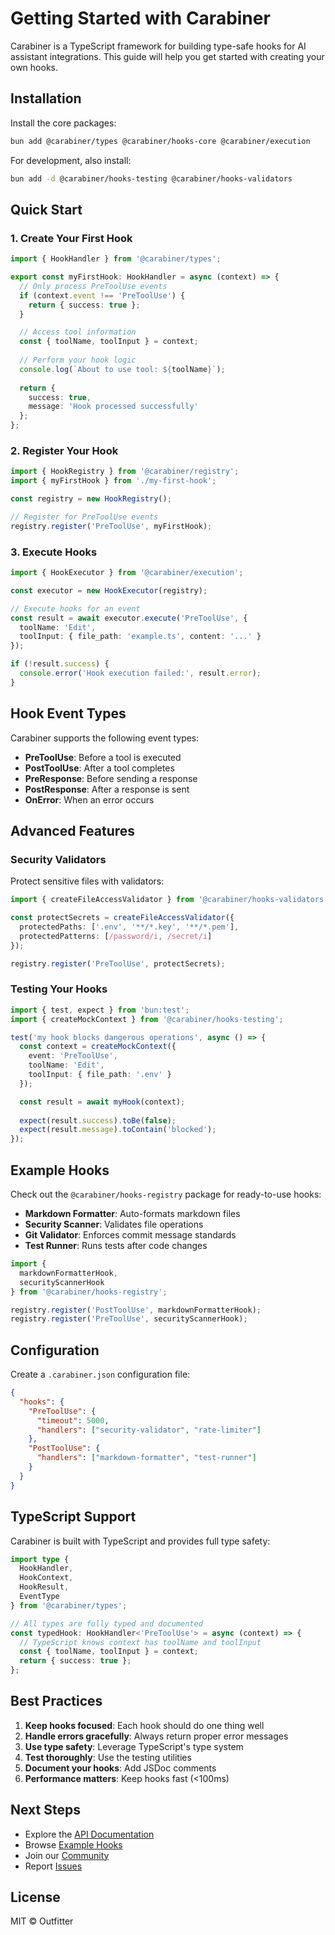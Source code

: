 # Getting Started with Carabiner

Carabiner is a TypeScript framework for building type-safe hooks for AI assistant integrations. This guide will help you get started with creating your own hooks.

## Installation

Install the core packages:

```bash
bun add @carabiner/types @carabiner/hooks-core @carabiner/execution
```

For development, also install:

```bash
bun add -d @carabiner/hooks-testing @carabiner/hooks-validators
```

## Quick Start

### 1. Create Your First Hook

```typescript
import { HookHandler } from '@carabiner/types';

export const myFirstHook: HookHandler = async (context) => {
  // Only process PreToolUse events
  if (context.event !== 'PreToolUse') {
    return { success: true };
  }

  // Access tool information
  const { toolName, toolInput } = context;
  
  // Perform your hook logic
  console.log(`About to use tool: ${toolName}`);
  
  return {
    success: true,
    message: 'Hook processed successfully'
  };
};
```

### 2. Register Your Hook

```typescript
import { HookRegistry } from '@carabiner/registry';
import { myFirstHook } from './my-first-hook';

const registry = new HookRegistry();

// Register for PreToolUse events
registry.register('PreToolUse', myFirstHook);
```

### 3. Execute Hooks

```typescript
import { HookExecutor } from '@carabiner/execution';

const executor = new HookExecutor(registry);

// Execute hooks for an event
const result = await executor.execute('PreToolUse', {
  toolName: 'Edit',
  toolInput: { file_path: 'example.ts', content: '...' }
});

if (!result.success) {
  console.error('Hook execution failed:', result.error);
}
```

## Hook Event Types

Carabiner supports the following event types:

- **PreToolUse**: Before a tool is executed
- **PostToolUse**: After a tool completes
- **PreResponse**: Before sending a response
- **PostResponse**: After a response is sent
- **OnError**: When an error occurs

## Advanced Features

### Security Validators

Protect sensitive files with validators:

```typescript
import { createFileAccessValidator } from '@carabiner/hooks-validators';

const protectSecrets = createFileAccessValidator({
  protectedPaths: ['.env', '**/*.key', '**/*.pem'],
  protectedPatterns: [/password/i, /secret/i]
});

registry.register('PreToolUse', protectSecrets);
```

### Testing Your Hooks

```typescript
import { test, expect } from 'bun:test';
import { createMockContext } from '@carabiner/hooks-testing';

test('my hook blocks dangerous operations', async () => {
  const context = createMockContext({
    event: 'PreToolUse',
    toolName: 'Edit',
    toolInput: { file_path: '.env' }
  });

  const result = await myHook(context);
  
  expect(result.success).toBe(false);
  expect(result.message).toContain('blocked');
});
```

## Example Hooks

Check out the `@carabiner/hooks-registry` package for ready-to-use hooks:

- **Markdown Formatter**: Auto-formats markdown files
- **Security Scanner**: Validates file operations
- **Git Validator**: Enforces commit message standards
- **Test Runner**: Runs tests after code changes

```typescript
import { 
  markdownFormatterHook,
  securityScannerHook 
} from '@carabiner/hooks-registry';

registry.register('PostToolUse', markdownFormatterHook);
registry.register('PreToolUse', securityScannerHook);
```

## Configuration

Create a `.carabiner.json` configuration file:

```json
{
  "hooks": {
    "PreToolUse": {
      "timeout": 5000,
      "handlers": ["security-validator", "rate-limiter"]
    },
    "PostToolUse": {
      "handlers": ["markdown-formatter", "test-runner"]
    }
  }
}
```

## TypeScript Support

Carabiner is built with TypeScript and provides full type safety:

```typescript
import type { 
  HookHandler, 
  HookContext, 
  HookResult,
  EventType 
} from '@carabiner/types';

// All types are fully typed and documented
const typedHook: HookHandler<'PreToolUse'> = async (context) => {
  // TypeScript knows context has toolName and toolInput
  const { toolName, toolInput } = context;
  return { success: true };
};
```

## Best Practices

1. **Keep hooks focused**: Each hook should do one thing well
2. **Handle errors gracefully**: Always return proper error messages
3. **Use type safety**: Leverage TypeScript's type system
4. **Test thoroughly**: Use the testing utilities
5. **Document your hooks**: Add JSDoc comments
6. **Performance matters**: Keep hooks fast (<100ms)

## Next Steps

- Explore the [API Documentation](./docs/api.md)
- Browse [Example Hooks](./packages/examples)
- Join our [Community](https://github.com/outfitter-dev/carabiner/discussions)
- Report [Issues](https://github.com/outfitter-dev/carabiner/issues)

## License

MIT © Outfitter